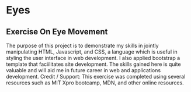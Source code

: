 # Eyes
## Exercise On Eye Movement

The purpose of this project is to demonstrate my skills in jointly manipulating HTML, Javascript, and CSS, a language which is useful in styling the user interface in web development. I also applied bootstrap a template that faciilitates site development. The skills gained here is quite valuable and will aid me in future career in web and applications development. 
Credit / Support: This exercise was completed using several resources such as MIT Xpro bootcamp, MDN, and other online resources.
